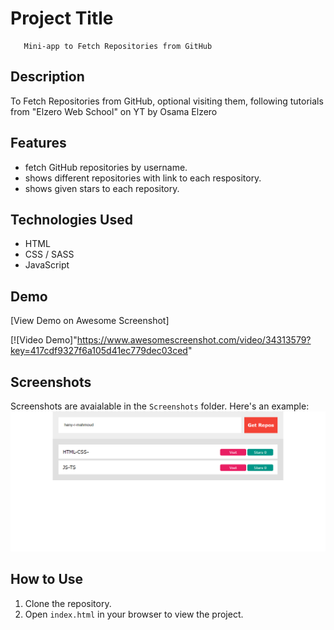 # Project Title

       Mini-app to Fetch Repositories from GitHub

## Description

To Fetch Repositories from GitHub, optional visiting them, following tutorials from "Elzero Web School" on YT by Osama Elzero

## Features

- fetch GitHub repositories by username.
- shows different repositories with link to each respository.
- shows given stars to each repository.

## Technologies Used

- HTML
- CSS / SASS
- JavaScript

## Demo

[View Demo on Awesome Screenshot]

[![Video Demo]"https://www.awesomescreenshot.com/video/34313579?key=417cdf9327f6a105d41ec779dec03ced"

## Screenshots

Screenshots are avaialable in the `Screenshots` folder.
Here's an example:
![Sample Screenshot](Fetch-Github-repos.png)

## How to Use

1. Clone the repository.
2. Open `index.html` in your browser to view the project.
